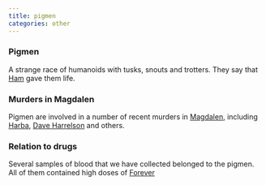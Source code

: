 ```yaml
---
title: pigmen
categories: other
---
```


### Pigmen
A strange race of humanoids with tusks, snouts and trotters. They say that [Ham](Ham) gave them life.

### Murders in Magdalen
Pigmen are involved in a number of recent murders in [Magdalen](Magdalen), including [Harba](Harba), [Dave Harrelson](DaveHarrelson) and others.

### Relation to drugs
Several samples of blood that we have collected belonged to the pigmen. All of them contained high doses of [Forever](Forever)
